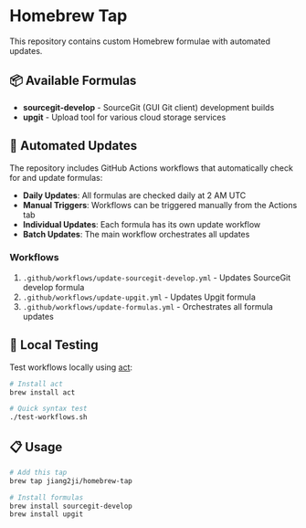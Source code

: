 # Homebrew Tap

This repository contains custom Homebrew formulae with automated updates.

## 📦 Available Formulas

- **sourcegit-develop** - SourceGit (GUI Git client) development builds
- **upgit** - Upload tool for various cloud storage services

## 🤖 Automated Updates

The repository includes GitHub Actions workflows that automatically check for and update formulas:

- **Daily Updates**: All formulas are checked daily at 2 AM UTC
- **Manual Triggers**: Workflows can be triggered manually from the Actions tab
- **Individual Updates**: Each formula has its own update workflow
- **Batch Updates**: The main workflow orchestrates all updates

### Workflows

1. `.github/workflows/update-sourcegit-develop.yml` - Updates SourceGit develop formula
2. `.github/workflows/update-upgit.yml` - Updates Upgit formula
3. `.github/workflows/update-formulas.yml` - Orchestrates all formula updates

## 🧪 Local Testing

Test workflows locally using [act](https://github.com/nektos/act):

```bash
# Install act
brew install act

# Quick syntax test
./test-workflows.sh
```

## 📋 Usage

```bash
# Add this tap
brew tap jiang2ji/homebrew-tap

# Install formulas
brew install sourcegit-develop
brew install upgit
```
